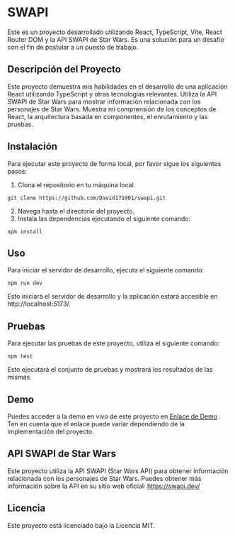 # SWAPI

Este es un proyecto desarrollado utilizando React, TypeScript, Vite, React Router DOM y la API SWAPI de Star Wars. Es una solución para un desafío con el fin de postular a un puesto de trabajo.

## Descripción del Proyecto

Este proyecto demuestra mis habilidades en el desarrollo de una aplicación React utilizando TypeScript y otras tecnologías relevantes. Utiliza la API SWAPI de Star Wars para mostrar información relacionada con los personajes de Star Wars. Muestra mi comprensión de los conceptos de React, la arquitectura basada en componentes, el enrutamiento y las pruebas.

## Instalación

Para ejecutar este proyecto de forma local, por favor sigue los siguientes pasos:

1. Clona el repositorio en tu máquina local.

```
git clone https://github.com/David171901/swapi.git
```

2. Navega hasta el directorio del proyecto.
3. Instala las dependencias ejecutando el siguiente comando:

```
npm install
```

## Uso

Para iniciar el servidor de desarrollo, ejecuta el siguiente comando:

```
npm run dev
```

Esto iniciará el servidor de desarrollo y la aplicación estará accesible en http://localhost:5173/.

## Pruebas

Para ejecutar las pruebas de este proyecto, utiliza el siguiente comando:

```
npm test
```

Esto ejecutará el conjunto de pruebas y mostrará los resultados de las mismas.

## Demo

Puedes acceder a la demo en vivo de este proyecto en [Enlace de Demo](https://vercel.com/david171901/david-pino-swapi) . Ten en cuenta que el enlace puede variar dependiendo de la implementación del proyecto.

## API SWAPI de Star Wars

Este proyecto utiliza la API SWAPI (Star Wars API) para obtener información relacionada con los personajes de Star Wars. Puedes obtener más información sobre la API en su sitio web oficial: https://swapi.dev/

## Licencia
Este proyecto está licenciado bajo la Licencia MIT.
